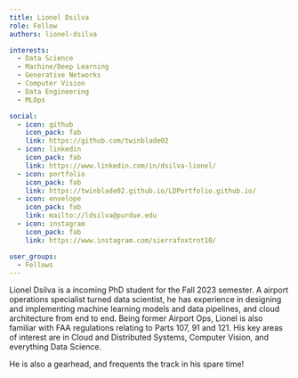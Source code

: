 ```yaml
---
title: Lionel Dsilva
role: Fellow
authors: lionel-dsilva

interests:
  - Data Science
  - Machine/Deep Learning
  - Generative Networks
  - Computer Vision
  - Data Engineering
  - MLOps

social:
  - icon: github
    icon_pack: fab
    link: https://github.com/twinblade02
  - icon: linkedin
    icon_pack: fab
    link: https://www.linkedin.com/in/dsilva-lionel/
  - icon: portfolio
    icon_pack: fab
    link: https://twinblade02.github.io/LDPortfolio.github.io/
  - icon: envelope
    icon_pack: fab
    link: mailto://ldsilva@purdue.edu
  - icon: instagram
    icon_pack: fab
    link: https://www.instagram.com/sierrafoxtrot10/

user_groups:
  - Fellows
---
```

Lionel Dsilva is a incoming PhD student for the Fall 2023 semester. A airport operations specialist turned data scientist, he has experience in designing and implementing machine learning models and data pipelines, and cloud architecture from end to end. Being former Airport Ops, Lionel is also familiar with FAA regulations relating to Parts 107, 91 and 121.
His key areas of interest are in Cloud and Distributed Systems, Computer Vision, and everything Data Science.

He is also a gearhead, and frequents the track in his spare time!
